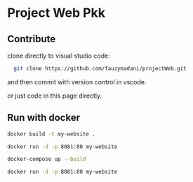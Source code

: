 # Project Web Pkk


## Contribute
clone directly to visual studio code:
```bash
  git clone https://github.com/fauzymadani/projectWeb.git
```
and then commit with version control in vscode.

or just code in this page directly.
## Run with docker
```bash
docker build -t my-website .
```

```bash
docker run -d -p 8081:80 my-website
```
```bash
docker-compose up --build
```

```bash
docker run -d -p 8081:80 my-website
```


